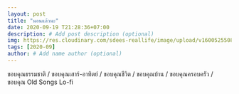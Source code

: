 ```yaml
---
layout: post
title: "นอนแล้วนะ"
date: 2020-09-19 T21:28:36+07:00
description: # Add post description (optional)
img: https://res.cloudinary.com/sdees-reallife/image/upload/v1600525508/IMG_3275.jpg # Add image post (optional)
tags: [2020-09]
author: # Add name author (optional)
---
```

ขอบคุณธรรมชาติ / ขอบคุณเสาร์-อาทิตย์ / ขอบคุณชีวิต / ขอบคุณบ้าน / ขอบคุณครอบครัว / ขอบคุณ Old Songs Lo-fi

<i class="fa fa-child" style="color:plum"></i>
